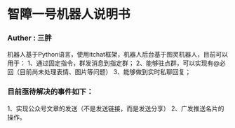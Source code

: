 
# 智障一号机器人说明书

### Auther : 三胖

机器人基于Python语言，使用itchat框架，机器人后台基于图灵机器人，目前可以用于：
1、通过固定指令，群发消息到指定群；
2、能够驻点群，可以实现有@必回（目前尚未处理表情、图片等问题）
3、能够做到实时私聊回复；


### 目前亟待解决的事件如下：
1、实现公众号文章的发送（不是发送链接，而是发送分享）
2、广发推送名片的操作。
